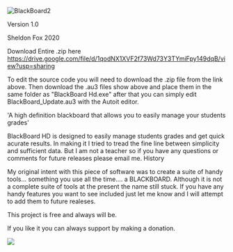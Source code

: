 
![BlackBoard2](https://user-images.githubusercontent.com/96256497/155852285-1de241bd-8ae2-48d1-b8a6-6d207d89ef30.png)

Version 1.0

Sheldon Fox 2020

Download Entire .zip here https://drive.google.com/file/d/1qodNX1XVF2f73Wd73Y3TYmiFpy149dqB/view?usp=sharing

To edit the source code you will need to download the .zip file from the link above. Then download the .au3 files show above and place them in the same folder as "BlackBoard Hd.exe" after that you can simply edit BlackBoard_Update.au3 with the Autoit editor.

'A high definition blackboard that allows you to easily manage your students grades'

BlackBoard HD is designed to easily manage students grades and get quick acurate results. In making it I tried to tread the fine line between simplicity and sufficient data. But I am not a teacher so if you have any questions or comments for future releases please email me.
History

My original intent with this piece of software was to create a suite of handy tools... something you use all the time.... a BLACKBOARD. Although it is not a complete suite of tools at the present the name still stuck. If you have any handy features you want to see included just let me know and I will attempt to add them to future realeses.

This project is free and always will be.

If you like it you can always support by making a donation.

[<img src="https://www.google.com/search?q=paypal+donate+button+image&safe=vss&rlz=1C1CHBF_enUS996US996&sxsrf=APq-WBvPqIFpzF1biT8rOnqfoEKZtvi7Nw:1646765935514&tbm=isch&source=iu&ictx=1&vet=1&fir=GVQV-EUzxPKMbM%252CzVMF1vJTk2OotM%252C_%253BTNYO16nnIWrLjM%252CzVMF1vJTk2OotM%252C_%253BxotiRbvrOWgnTM%252CinpBRp98Nz5ifM%252C_%253BOojQsn407DJ5PM%252CRzBspZlh9WtGnM%252C_%253BpI81-zyF3DtwyM%252C16lvqtP2myjx3M%252C_%253BMxggYK5iSeb1_M%252CEM_7nV3RpDkTuM%252C_%253BfDA-05kPRQ-f4M%252CxzbQAR2eK9EgeM%252C_%253Bsi9BzH4PZLXoWM%252C-EHcbRtKdipITM%252C_%253BAsSEVn-FFO_s-M%252C29J6K_wptODoMM%252C_%253BhLuL2TAULtYQoM%252CzVMF1vJTk2OotM%252C_%253Bgwv4HSf1EyZOxM%252C44DAvb9NH8GCsM%252C_%253BbKf5jzNz2OZ_vM%252Cp5pHvn9TQKve3M%252C_%253BHyIcYbw4SlL0KM%252CQpqS6dliygPCEM%252C_&usg=AI4_-kTck7qcfA5e_OAaFO9SW6rU0AqCjA&sa=X&ved=2ahUKEwip9_SUmbf2AhUNoHIEHQd2ABUQ9QF6BAghEAE#imgrc=bKf5jzNz2OZ_vM">](https://www.paypal.com/donate/?hosted_button_id=N6J5MF7Q7QKZE)
